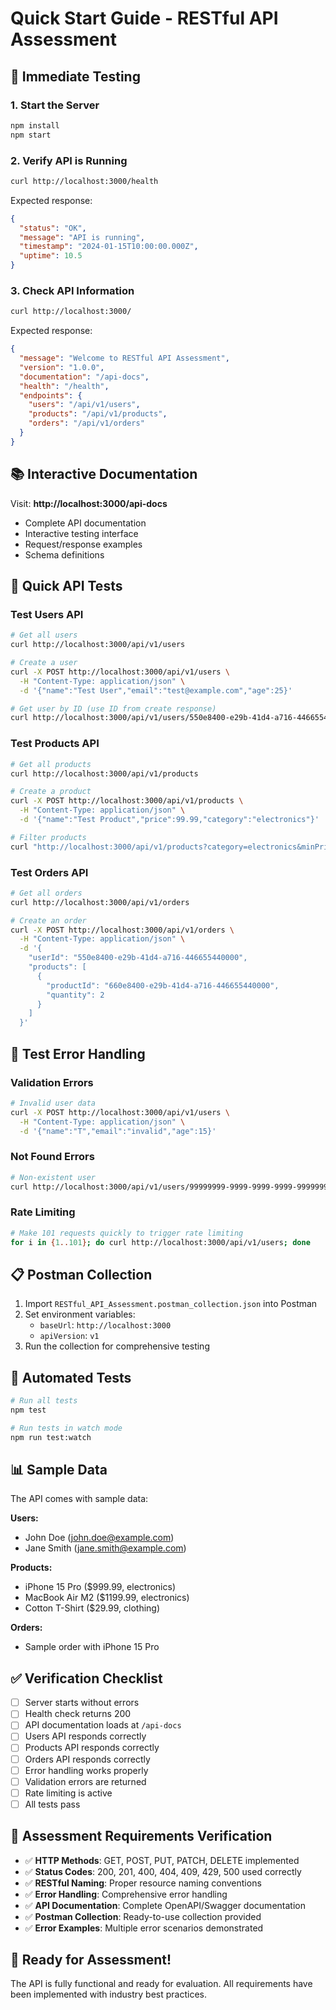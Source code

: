 # Quick Start Guide - RESTful API Assessment

## 🚀 Immediate Testing

### 1. Start the Server

```bash
npm install
npm start
```

### 2. Verify API is Running

```bash
curl http://localhost:3000/health
```

Expected response:

```json
{
  "status": "OK",
  "message": "API is running",
  "timestamp": "2024-01-15T10:00:00.000Z",
  "uptime": 10.5
}
```

### 3. Check API Information

```bash
curl http://localhost:3000/
```

Expected response:

```json
{
  "message": "Welcome to RESTful API Assessment",
  "version": "1.0.0",
  "documentation": "/api-docs",
  "health": "/health",
  "endpoints": {
    "users": "/api/v1/users",
    "products": "/api/v1/products",
    "orders": "/api/v1/orders"
  }
}
```

## 📚 Interactive Documentation

Visit: **http://localhost:3000/api-docs**

- Complete API documentation
- Interactive testing interface
- Request/response examples
- Schema definitions

## 🧪 Quick API Tests

### Test Users API

```bash
# Get all users
curl http://localhost:3000/api/v1/users

# Create a user
curl -X POST http://localhost:3000/api/v1/users \
  -H "Content-Type: application/json" \
  -d '{"name":"Test User","email":"test@example.com","age":25}'

# Get user by ID (use ID from create response)
curl http://localhost:3000/api/v1/users/550e8400-e29b-41d4-a716-446655440000
```

### Test Products API

```bash
# Get all products
curl http://localhost:3000/api/v1/products

# Create a product
curl -X POST http://localhost:3000/api/v1/products \
  -H "Content-Type: application/json" \
  -d '{"name":"Test Product","price":99.99,"category":"electronics"}'

# Filter products
curl "http://localhost:3000/api/v1/products?category=electronics&minPrice=100"
```

### Test Orders API

```bash
# Get all orders
curl http://localhost:3000/api/v1/orders

# Create an order
curl -X POST http://localhost:3000/api/v1/orders \
  -H "Content-Type: application/json" \
  -d '{
    "userId": "550e8400-e29b-41d4-a716-446655440000",
    "products": [
      {
        "productId": "660e8400-e29b-41d4-a716-446655440000",
        "quantity": 2
      }
    ]
  }'
```

## 🚨 Test Error Handling

### Validation Errors

```bash
# Invalid user data
curl -X POST http://localhost:3000/api/v1/users \
  -H "Content-Type: application/json" \
  -d '{"name":"T","email":"invalid","age":15}'
```

### Not Found Errors

```bash
# Non-existent user
curl http://localhost:3000/api/v1/users/99999999-9999-9999-9999-999999999999
```

### Rate Limiting

```bash
# Make 101 requests quickly to trigger rate limiting
for i in {1..101}; do curl http://localhost:3000/api/v1/users; done
```

## 📋 Postman Collection

1. Import `RESTful_API_Assessment.postman_collection.json` into Postman
2. Set environment variables:
   - `baseUrl`: `http://localhost:3000`
   - `apiVersion`: `v1`
3. Run the collection for comprehensive testing

## 🧪 Automated Tests

```bash
# Run all tests
npm test

# Run tests in watch mode
npm run test:watch
```

## 📊 Sample Data

The API comes with sample data:

**Users:**

- John Doe (john.doe@example.com)
- Jane Smith (jane.smith@example.com)

**Products:**

- iPhone 15 Pro ($999.99, electronics)
- MacBook Air M2 ($1199.99, electronics)
- Cotton T-Shirt ($29.99, clothing)

**Orders:**

- Sample order with iPhone 15 Pro

## ✅ Verification Checklist

- [ ] Server starts without errors
- [ ] Health check returns 200
- [ ] API documentation loads at `/api-docs`
- [ ] Users API responds correctly
- [ ] Products API responds correctly
- [ ] Orders API responds correctly
- [ ] Error handling works properly
- [ ] Validation errors are returned
- [ ] Rate limiting is active
- [ ] All tests pass

## 🎯 Assessment Requirements Verification

- ✅ **HTTP Methods**: GET, POST, PUT, PATCH, DELETE implemented
- ✅ **Status Codes**: 200, 201, 400, 404, 409, 429, 500 used correctly
- ✅ **RESTful Naming**: Proper resource naming conventions
- ✅ **Error Handling**: Comprehensive error handling
- ✅ **API Documentation**: Complete OpenAPI/Swagger documentation
- ✅ **Postman Collection**: Ready-to-use collection provided
- ✅ **Error Examples**: Multiple error scenarios demonstrated

## 🚀 Ready for Assessment!

The API is fully functional and ready for evaluation. All requirements have been implemented with industry best practices.
